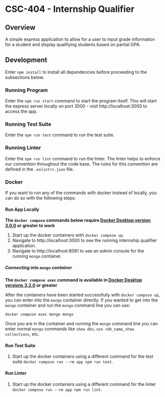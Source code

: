 # CSC-404 - Internship Qualifier

## Overview

A simple express application to allow for a user to input grade information for a student and display qualifying students based on partial GPA.

## Development

Enter `npm install` to install all dependencies before proceeding to the subsections below.

### Running Program

Enter the `npm run start` command to start the program itself.  This will start the express server locally on port 3000 - visit http://localhost:3000 to access the app.

### Running Test Suite

Enter the `npm run test` command to run the test suite.

### Running Linter

Enter the `npm run lint` command to run the linter.  The linter helps to enforce our convention throughout the code base.  The rules for this convention are defined in the `.eslintrc.json` file.

### Docker

If you want to run any of the commands with docker instead of locally, you can do so with the following steps:

#### Run App Locally

**The `docker compose` commands below require [Docker Desktop version 3.0.0](https://docs.docker.com/docker-for-mac/release-notes/#docker-desktop-300) or greater to work**

1. Start up the docker containers with `docker compose up`.
2. Navigate to http://localhost:3000 to see the running internship qualifier application.
3. Navigate to http://localhost:8081 to see an admin console for the running `mongo` container.

##### Connecting into `mongo` container

**The `docker compose exec` command is available in [Docker Desktop versions 3.2.0](https://docs.docker.com/docker-for-mac/release-notes/#docker-desktop-320) or greater**

After the containers have been started successfully with `docker compose up`, you can enter into the `mongo` container directly.  If you wanted to get into the `mongo` container and run the `mongo` command line you can use:

`docker compose exec mongo mongo`

Once you are in the container and running the `mongo` command line you can enter normal `mongo` commands like `show dbs`, `use <db_name`, `show collections`, etc.

#### Run Test Suite

1. Start up the docker containers using a different command for the test suite `docker compose run --rm app npm run test`.

#### Run Linter

1. Start up the docker containers using a different command for the linter `docker compose run --rm app npm run lint`.
